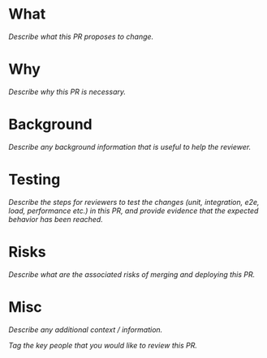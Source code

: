 # What

_Describe what this PR proposes to change._

# Why

_Describe why this PR is necessary._

# Background

_Describe any background information that is useful to help the reviewer._

# Testing

_Describe the steps for reviewers to test the changes (unit, integration, e2e, load, performance etc.) in this PR, and provide evidence that the expected behavior has been reached._

# Risks

_Describe what are the associated risks of merging and deploying this PR._

# Misc

_Describe any additional context / information._

_Tag the key people that you would like to review this PR._